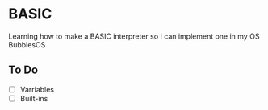 # BASIC
Learning how to make a BASIC interpreter so I can implement one in my OS BubblesOS

## To Do
- [ ] Varriables
- [ ] Built-ins
